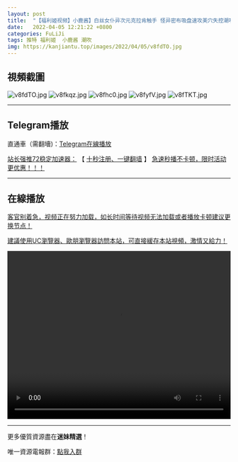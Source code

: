 ```yaml
---
layout: post
title:  "【福利姬视频】小鹿酱】白丝女仆异次元克拉肯触手 怪异密布吸盘速攻美穴失控潮吹"
date:   2022-04-05 12:21:22 +0800
categories: FuLiJi
tags: 推特 福利姬  小鹿酱 潮吹
img: https://kanjiantu.top/images/2022/04/05/v8fdTO.jpg
---
```



## 視頻截圖

![v8fdTO.jpg](https://kanjiantu.top/images/2022/04/05/v8fdTO.jpg)
![v8fkqz.jpg](https://kanjiantu.top/images/2022/04/05/v8fkqz.jpg)
![v8fhc0.jpg](https://kanjiantu.top/images/2022/04/05/v8fhc0.jpg)
![v8fyfV.jpg](https://kanjiantu.top/images/2022/04/05/v8fyfV.jpg)
![v8fTKT.jpg](https://kanjiantu.top/images/2022/04/05/v8fTKT.jpg)

* * *
## Telegram播放

直通車（需翻墻)：[Telegram在線播放](https://t.me/mimeijingxuan/457)

<u>站长强推72稳定加速器：</u> 【 [十秒注册、一键翻墙](https://72vpn.xyz/#/register?code=mimei) 】
<u>  急速秒播不卡顿，限时活动更优惠！！！</u>
* * *
## 在線播放
<u>客官别着急，视频正在努力加载，如长时间等待视频无法加载或者播放卡顿建议更换节点！</u>

<u>建議使用UC瀏覽器、歐朋瀏覽器訪問本站，可直接緩存本站視頻，激情又給力！</u>
<center><video src="https://cdn.publer.io/uploads/videos/624b297edb27970eb8dc5882/b1438e150a755c30438a14a34de71038.mp4" width="100%" height="380px" controls="controls"></video></center>

* * *
更多優質資源盡在**迷妹精選**！

唯一資源電報群：[點我入群](https://t.me/mimeijingxuan)


